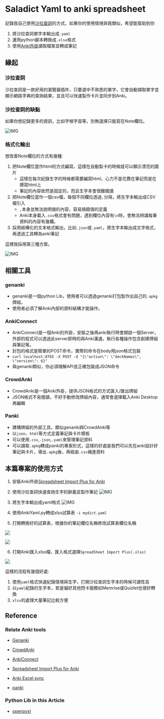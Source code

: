 # Saladict Yaml to anki spreadsheet 

記錄我自己使用[沙拉查詞](https://saladict.crimx.com/)的方式，如果你的使用情境與我類似，希望能幫助到你

1. 將沙拉查詞單字本輸出成`.yaml`
2. 運用python腳本轉換成`.xlsx`格式
3. 使用[Anki外掛](https://github.com/HelenFoster/AnkiSpreadsheetImportPlus)讀取檔案並轉成筆記

## 緣起

### 沙拉查詞

沙拉查詞是一款好用的瀏覽器插件，只要選中不熟悉的單字，它會自動擷取單字並顯示網路字典的查詢結果，並且可以快速製作卡片並同步到Anki。

### 沙拉查詞的缺點

如果你想記錄更多的資訊，比如字根字首等，別無選擇只能寫在Note欄位。

![IMG](screenshot/chrome_sb5yikUY9R.png)

### 格式化輸出

想改善Note欄位的方式有幾種:
1. 把Note欄位當作html的方式編寫，這樣在自動製卡的時候就可以顯示漂亮的圖片
   - 這樣在每次紀錄生字的時候都需要編寫html，心力不是花費在筆記而是在撰寫html上
   - 筆記的內容依然是固定的，而且生字本會很難閱讀
2. 把Note欄位當作一個csv檔，每個不同欄位透過`,`分隔，將生字本輸出成CSV檔引入
   - `,`本身並無法說明值的內容，容易搞錯值的定義
   - Anki本身載入`.csv`格式會有問題，遇到欄位內容有`\n`時，會無法辨識每筆資料的內容有幾欄。
3. 採用結構化的文本格式輸出，比如`.json`或`.yaml`，將生字本輸出成文字格式，再透過工具轉為anki筆記

這裡我採用第三種方案。

![IMG](screenshot/chrome_yAOS1TCDFX.png)

## 相關工具

### genanki

- genanki是一個python Lib，使用者可以透過genanki打包製作出自己的`.apkg`牌組。
- 使用者必須了解Anki內部的資料結構才能操作。

### AnkiConnect

- AnkiConnect是一個Anki的外掛，安裝之後再anki執行時會開啟一個Server，外部的程式可以透過此server即時的與Anki溝通，執行各種操作包含創建牌組與筆記等。
- 封包的格式是簡單的POST命令，實際的命令在body用json格式包裝
- `curl localhost:8765 -X POST -d "{\"action\": \"deckNames\", \"version\": 6}"`
- 與genanki類似，你必須理解API並正確包裝成JSON命令

### CrowdAnki

- CrowdAnki是一個Anki外掛，提供JSON格式的方式匯入/匯出牌組
- JSON格式不易閱讀，不好手動修改牌組內容，通常會選擇載入Anki Desktop再編輯

### Panki

- 建構牌組的外部工具，類似genanki與CrowdAnki等
- 以`json`、`html`等方式定義筆記與卡片模板
- 可以使用`.csv`,`.json`,`.yaml`來管理筆記資料
- 可以讀取`.apkg`轉成panki的專案形式，這樣的好處是我們可以先在anki設計好筆記與卡片，導出`.apkg`後，再經由`.csv`補進資料

## 本篇專案的使用方式

1. 安裝Anki外掛[Spreadsheet Import Plus for Anki](https://github.com/HelenFoster/AnkiSpreadsheetImportPlus/tree/v0.1.0)

2. 使用沙拉查詞快速查詢生字的辭義並製作筆記 
![IMG](screenshot/chrome_sb5yikUY9R.png)

3. 將生字本輸出成yaml格式 
![IMG](screenshot/chrome_yAOS1TCDFX.png)

4. 使用AnkiYaml.py轉成xlsx試算表 
`-i mydict.yaml`

5. 打開轉換好的試算表，根據你的筆記欄位名稱修改試算表欄位名稱 

![](screenshot/anki_qJudBZ68dw.png)

![](screenshot/soffice.bin_ZgTowTs2g1.png)

6. 打開Anki匯入xlsx檔，匯入格式選擇`SpreadSheet Import Plus(.xlsx)`

![](screenshot/anki_fNYBRgqdO8.png)

這樣的流程有幾個好處:
1. 使用`yaml`格式快速紀錄情境與生字，打開沙拉查詞生字本的時候可讀性高
2. 以`yaml`紀錄的生字本，若是偏好其他閃卡服務如Memrise或Quizlet也很好轉換
3. `xlsx`的處理大量筆記比較方便

## Reference

### Relate Anki tools

- [Genanki](https://github.com/kerrickstaley/genanki)

- [CrowdAnki](https://github.com/Stvad/CrowdAnki#snapshots)

- [AnkiConnect](https://github.com/FooSoft/anki-connect#note-actions)

- [Spreadsheet Import Plus for Anki](https://github.com/HelenFoster/AnkiSpreadsheetImportPlus/tree/v0.1.0)

- [Anki Excel sync](https://github.com/BlueGreenMagick/sync-excel-with-anki)

- [panki](https://gitlab.com/x4ku/panki)

### Python Lib in this Article

- [openpyxl](https://openpyxl.readthedocs.io/en/stable/)